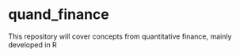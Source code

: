 # quand_finance

This repository will cover concepts from quantitative finance, mainly developed in R



